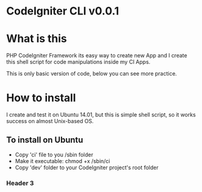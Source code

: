 CodeIgniter CLI v0.0.1
====================

# What is this

PHP CodeIgniter Framework its easy way to create new App and I create this shell script for code manipulations inside my CI Apps.

This is only basic version of code, below you can see more practice.

# How to install

I create and test it on Ubuntu 14.01, but this is simple shell script, so it works success on almost Unix-based OS.

## To install on Ubuntu

+   Copy 'ci' file to you /sbin folder
+   Make it executable: chmod +x /sbin/ci
+   Copy 'dev' folder to your CodeIgniter project's root folder

### Header 3
